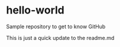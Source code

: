# hello-world
Sample repository to get to know GitHub

This is just a quick update to the readme.md

